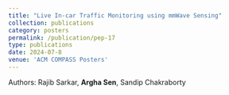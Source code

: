 ```yaml
---
title: "Live In-car Traffic Monitoring using mmWave Sensing"
collection: publications
category: posters
permalink: /publication/pep-17
type: publications
date: 2024-07-8
venue: 'ACM COMPASS Posters'
---
```


Authors: Rajib Sarkar, <b>Argha Sen</b>, Sandip Chakraborty <br>

